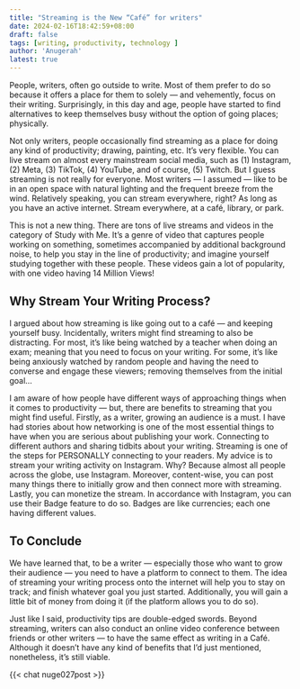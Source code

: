 ```yaml
---
title: "Streaming is the New “Café” for writers"
date: 2024-02-16T18:42:59+08:00
draft: false
tags: [writing, productivity, technology ]
author: 'Anugerah'
latest: true
---
```


People, writers, often go outside to write. Most of them prefer to do so because it offers a place for them to solely — and vehemently, focus on their writing. Surprisingly, in this day and age, people have started to find alternatives to keep themselves busy without the option of going places; physically.

Not only writers, people occasionally find streaming as a place for doing any kind of productivity; drawing, painting, etc. It’s very flexible. You can live stream on almost every mainstream social media, such as (1) Instagram, (2) Meta, (3) TikTok, (4) YouTube, and of course, (5) Twitch. But I guess streaming is not really for everyone. Most writers — I assumed — like to be in an open space with natural lighting and the frequent breeze from the wind. Relatively speaking, you can stream everywhere, right? As long as you have an active internet. Stream everywhere, at a café, library, or park.

This is not a new thing. There are tons of live streams and videos in the category of Study with Me. It’s a genre of video that captures people working on something, sometimes accompanied by additional background noise, to help you stay in the line of productivity; and imagine yourself studying together with these people. These videos gain a lot of popularity, with one video having 14 Million Views!

## Why Stream Your Writing Process?

I argued about how streaming is like going out to a café — and keeping yourself busy. Incidentally, writers might find streaming to also be distracting. For most, it’s like being watched by a teacher when doing an exam; meaning that you need to focus on your writing. For some, it’s like being anxiously watched by random people and having the need to converse and engage these viewers; removing themselves from the initial goal…

I am aware of how people have different ways of approaching things when it comes to productivity — but, there are benefits to streaming that you might find useful. Firstly, as a writer, growing an audience is a must. I have had stories about how networking is one of the most essential things to have when you are serious about publishing your work. Connecting to different authors and sharing tidbits about your writing. Streaming is one of the steps for PERSONALLY connecting to your readers. My advice is to stream your writing activity on Instagram. Why? Because almost all people across the globe, use Instagram. Moreover, content-wise, you can post many things there to initially grow and then connect more with streaming. Lastly, you can monetize the stream. In accordance with Instagram, you can use their Badge feature to do so. Badges are like currencies; each one having different values.

## To Conclude

We have learned that, to be a writer — especially those who want to grow their audience — you need to have a platform to connect to them. The idea of streaming your writing process onto the internet will help you to stay on track; and finish whatever goal you just started. Additionally, you will gain a little bit of money from doing it (if the platform allows you to do so).

Just like I said, productivity tips are double-edged swords. Beyond streaming, writers can also conduct an online video conference between friends or other writers — to have the same effect as writing in a Café. Although it doesn’t have any kind of benefits that I’d just mentioned, nonetheless, it’s still viable.

{{< chat nuge027post >}}